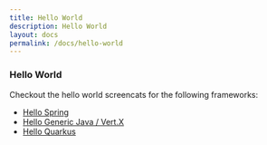 ```yaml
---
title: Hello World
description: Hello World
layout: docs
permalink: /docs/hello-world
---
```


### Hello World

Checkout the hello world screencats for the following frameworks:

- [Hello Spring]({{site.baseurl}}/docs/spring-boot)
- [Hello Generic Java / Vert.X]({{site.baseurl}}/docs/generic-java-application)
- [Hello Quarkus]({{site.baseurl}}/docs/quarkus)
